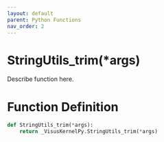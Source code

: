 ```yaml
---
layout: default
parent: Python Functions
nav_order: 2
---
```


# StringUtils_trim(*args)

Describe function here.

# Function Definition

```python
def StringUtils_trim(*args):
    return _VisusKernelPy.StringUtils_trim(*args)
```